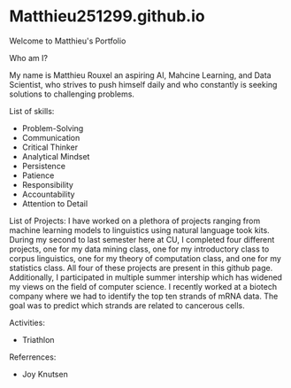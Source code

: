 # Matthieu251299.github.io
Welcome to Matthieu's Portfolio

Who am I?

My name is Matthieu Rouxel an aspiring AI, Mahcine Learning, and Data Scientist, who strives to push himself daily and who constantly is seeking solutions to challenging problems.

List of skills:
- Problem-Solving
- Communication
- Critical Thinker
- Analytical Mindset
- Persistence
- Patience
- Responsibility
- Accountability
- Attention to Detail

List of Projects:
I have worked on a plethora of projects ranging from machine learning models to linguistics using natural language took kits. During my second to last semester here at CU, I completed four different projects, one for my data mining class, one for my introductory class to corpus linguistics, one for my theory of computation class, and one for my statistics class. All four of these projects are present in this github page. 
Additionally, I participated in multiple summer intership which has widened my views on the field of computer science. I recently worked at a biotech company where we had to identify the top ten strands of mRNA data. The goal was to predict which strands are related to cancerous cells.

Activities:
- Triathlon

Referrences:
- Joy Knutsen
